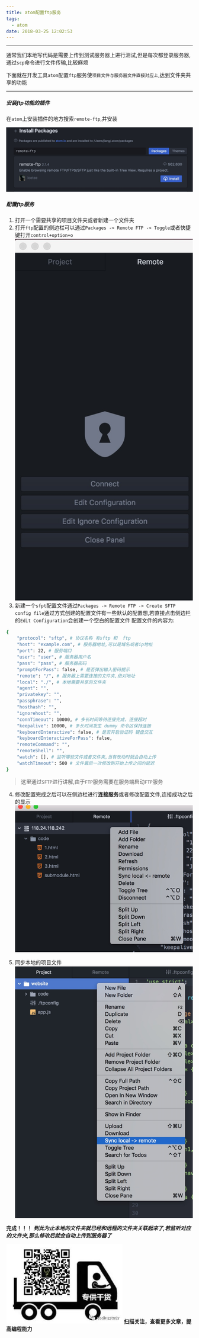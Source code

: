```yaml
---
title: atom配置ftp服务
tags:
  - atom
date: 2018-03-25 12:02:53
---
```


----------------------------------------------

通常我们本地写代码是需要上传到测试服务器上进行测试,但是每次都登录服务器,通过`scp`命令进行文件传输,比较麻烦

下面就在开发工具`atom`配置`ftp`服务使`项目文件与服务器文件直接对应上`,达到文件夹共享的功能

----------------------------------------------
<!--more-->

##### 安装ftp功能的插件

在`atom`上安装插件的地方搜索`remote-ftp`,并安装

![alt](/images/atom配置ftp服务/ftp_install.jpg)

##### 配置ftp服务

1. 打开一个需要共享的项目文件夹或者新建一个文件夹
2. 打开`ftp`配置的侧边栏可以通过`Packages -> Remote FTP -> Toggle`或者快捷键打开`control+option+o`
![alt](/images/atom配置ftp服务/ftp_sidebar.jpg)
3. 新建一个`sfpt`配置文件通过`Packages -> Remote FTP -> Create SFTP config file`通过方式创建的配置文件有一些默认的配置想,若直接点击侧边栏的`Edit Configuration`会创建一个空白的配置文件
配置文件的内容为:
```sh
{
    "protocol": "sftp", # 协议名称 有sftp 和  ftp
    "host": "example.com", # 服务器地址,可以是域名或者ip地址
    "port": 22, # 服务端口
    "user": "user", # 服务器用户名
    "pass": "pass", # 服务器密码
    "promptForPass": false, # 是否弹出输入密码提示
    "remote": "/", # 服务器上需要连接的文件夹,绝对地址
    "local": "./", # 本地需要共享的文件夹
    "agent": "",
    "privatekey": "",
    "passphrase": "",
    "hosthash": "",
    "ignorehost": "",
    "connTimeout": 10000, # 多长时间等待连接完成，连接超时
    "keepalive": 10000, # 多长时间发生 dummy 命令区保持连接
    "keyboardInteractive": false, # 是否开启验证码 键盘交互
    "keyboardInteractiveForPass": false,
    "remoteCommand": "",
    "remoteShell": "",
    "watch": [], # 监听哪些文件或者文件夹,当有改动时就会自动上传
    "watchTimeout": 500 # 文件最后一次修改到开始上传之间的延迟
}
```
>这里通过`SFTP`进行讲解,由于`FTP`服务需要在服务端启动`FTP`服务

4. 修改配置完成之后可以在侧边栏进行**连接服务**或者修改配置文件,连接成功之后的显示
![alt](/images/atom配置ftp服务/ftp_success.jpg)

5. 同步本地的项目文件
![alt](/images/atom配置ftp服务/ftp_sync.jpg)

**完成！！！** ***到此为止本地的文件夹就已经和远程的文件夹关联起来了,若监听对应的文件夹,那么修改后就会自动上传到服务器了***

![alt](/images/Wechatcode.jpg)
**扫描关注，查看更多文章，提高编程能力**